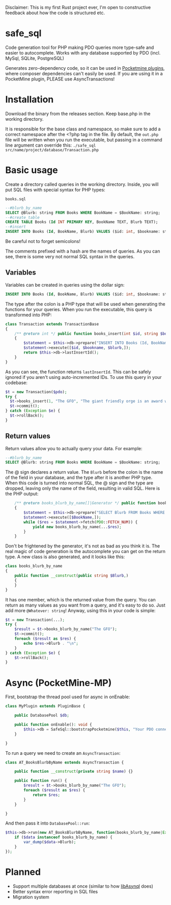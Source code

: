 Disclaimer: This is my first Rust project ever, I'm open to constructive feedback about how the code is structured etc.
# safe_sql
Code generation tool for PHP making PDO queries more type-safe and easier to autocomplete. Works with any database supported by PDO (incl. MySql, SQLite, PostgreSQL)

Generates zero-dependency code, so it can be used in [Pocketmine plugins](https://github.com/pmmp/PocketMine-MP), where composer dependencies can't easily be used. If you are using it in a PocketMine plugin, PLEASE use AsyncTransactions!
# Installation
Download the binary from the releases section. Keep base.php in the working directory.

It is responsible for the base class and namespace, so make sure to add a correct namespace after the <?php tag in the file. 
By default, the `out.php` file will be written when you run the executable, but passing in a command line argument can override this: `./safe_sql src/name/project/database/Transaction.php`
# Basic usage
Create a directory called queries in the working directory. Inside, you will put SQL files with special syntax for PHP types:

`books.sql`
```sql
--#blurb_by_name
SELECT @Blurb: string FROM Books WHERE BookName = $BookName: string;
--#create_table
CREATE TABLE Books (Id INT PRIMARY KEY, BookName TEXT, Blurb TEXT);
--#insert
INSERT INTO Books (Id, BookName, Blurb) VALUES ($id: int, $bookname: string, $blurb: string);
```
Be careful not to forget semicolons!

The comments prefixed with a hash are the names of queries. As you can see, there is some very not normal SQL syntax in the queries.
## Variables
Variables can be created in queries using the dollar sign:
```sql
INSERT INTO Books (Id, BookName, Blurb) VALUES ($id: int, $bookname: string, $blurb: string);
```
The type after the colon is a PHP type that will be used when generating the functions for your queries. When you run the executable, this query is transformed into PHP:
```php
class Transaction extends TransactionBase
{
    /** @return int */ public function books_insert(int $id, string $bookname, string $blurb,)
    {
        $statement = $this->db->prepare("INSERT INTO Books (Id, BookName, Blurb) VALUES (?, ?, ?) ");
        $statement->execute([$id, $bookname, $blurb,]);
        return $this->db->lastInsertId();
    }
}
```
As you can see, the function returns `lastInsertId`. This can be safely ignored if you aren't using auto-incremented IDs. To use this query in your codebase:
```php
$t = new Transaction($pdo);
try {
  $t->books_insert(1, "The GFO", "The giant friendly orge is an award winning book set in...");
  $t->commit();
} catch (Exception $e) {
  $t->rollBack();
}
```
## Return values
Return values allow you to actually query your data. For example:
```sql
--#blurb_by_name
SELECT @Blurb: string FROM Books WHERE BookName = $BookName: string;
```
The @ sign declares a return value. 
The `Blurb` before the colon is the name of the field in your database, and the type after it is another PHP type. When this code is turned into normal SQL, the @ sign and the type are dropped, leaving only the name of the field, resulting in valid SQL.
Here is the PHP output: 
```php
    /** @return books_blurb_by_name[]|Generator */ public function books_blurb_by_name(string $BookName,)
    {
        $statement = $this->db->prepare("SELECT Blurb FROM Books WHERE BookName = ? ");
        $statement->execute([$BookName,]);
        while ($res = $statement->fetch(PDO::FETCH_NUM)) {
            yield new books_blurb_by_name(...$res);
        }
    }
```
Don't be frightened by the generator, it's not as bad as you think it is. The real magic of code generation is the autocomplete you can get on the return type. A new class is also generated, and it looks like this:
```php
class books_blurb_by_name
{
    public function __construct(public string $Blurb,)
    {
    }
}
```
It has one member, which is the returned value from the query. You can return as many values as you want from a query, and it's easy to do so. Just add more `@Whatever: string`! Anyway, using this in your code is simple:
```php
$t = new Transaction(...);
try {
    $result = $t->books_blurb_by_name("The GFO");
    $t->commit();
    foreach ($result as $res) {
        echo $res->Blurb . "\n";
    }
} catch (Exception $e) {
    $t->rollBack();
}
```
# Async (PocketMine-MP)
First, bootstrap the thread pool used for async in onEnable:
```php
class MyPlugin extends PluginBase {

    public DatabasePool $db;

    public function onEnable(): void {
        $this->db = SafeSql::bootstrapPocketmine($this, "Your PDO connection string");
    }

}
```
To run a query we need to create an `AsyncTransaction`:
```php
class AT_BooksBlurbByName extends AsyncTransaction {

    public function __construct(private string $name) {}

    public function run() {
        $result = $t->books_blurb_by_name("The GFO");
        foreach ($result as $res) {
            return $res;
        }
    }

}
```
And then pass it into `DatabasePool::run`:
```php
$this->db->run(new AT_BooksBlurbByName, function(books_blurb_by_name|Exception $data) {
    if ($data instanceof books_blurb_by_name) {
        var_dump($data->Blurb);
    }
});
```
# Planned
- Support multiple databases at once (similar to how [libAsynql](https://github.com/poggit/libAsynql/) does)
- Better syntax error reporting in SQL files
- Migration system

